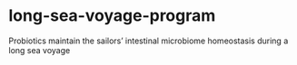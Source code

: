 # long-sea-voyage-program
Probiotics maintain the sailors’ intestinal microbiome homeostasis during a long sea voyage
